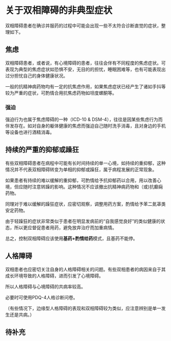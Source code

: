 # 关于双相障碍的非典型症状

双相障碍患者在确诊并服药的过程中可能会出现一些不太符合诊断直觉的症状，整理如下。

## 焦虑

双相障碍患者，或者说，有心境障碍的患者，往往会伴有不同程度的焦虑症状。可表现为典型的焦虑症状如恐惧不安，无目的的担忧，睡眠困难等，也有可能表现出过分担忧自己的身体健康状况。

一般的抗精神病药物均有一定的抗焦虑作用，如果焦虑症状已经产生了诸如手抖等较为严重的症状，可酌情合用抗焦虑药物如坦度螺酮等。

### 强迫

强迫行为也属于焦虑障碍的一种（ICD-10 & DSM-4），往往是因某些焦虑行为而伴发存在。如对自身的躯体健康的焦虑而强迫自己随时洗手消毒，且对身边的手机等设备也进行酒精消毒。

## 持续的严重的抑郁或躁狂

有些双相障碍患者在病程中可能有长时间持续的单一心境，如持续的重抑郁，这种情况并不代表双相障碍转变为单相的抑郁或躁狂，属于病程发展的正常现象。

如果患者有持续的难以缓解的重抑郁，可酌情给予抗抑郁药以合用，用以改善心境，但应随时注意转躁的影响。这种情况不应该撤出抗精神病药物和（或)抗癫痫药物。

同理对于难以缓解的躁狂症状，应密切观察，调整用药方案，酌情给予苯二氮䓬类安定药物。

由于轻躁狂的症状非常类似于患者在明显发病前的“自我感觉良好”的类似健康的状态，所以更应督促患者用药，避免放弃治疗而加重病情。

总之，控制双相障碍应该使用**基药+酌情给药**模式，且基药不能停。

## 人格障碍

双相患者也应密切关注自身的人格障碍相关的问题。有些双相患者的病因来自于其成长环境导致的人格障碍，进而引发了心境障碍。

所以人格障碍与心境障碍的共病率较高。

必要时可使用PDQ-4人格诊断问卷。

（有些情况下，边缘型人格障碍的表现和双相障碍较为类似，应注意辨别是单一发生还是共病。）

## 待补充
